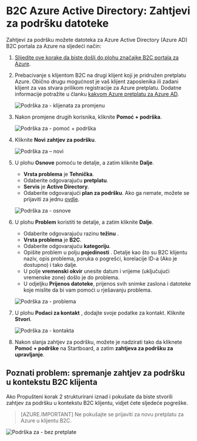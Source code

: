 <properties
    pageTitle="Azure Active Directory B2C: Podrška | Microsoft Azure"
    description="Kako arhivirati zahtjeva za podršku za Azure Active Directory B2C"
    services="active-directory-b2c"
    documentationCenter=""
    authors="swkrish"
    manager="msmbaldwin"
    editor="bryanla"/>

<tags
    ms.service="active-directory-b2c"
    ms.workload="identity"
    ms.tgt_pltfrm="na"
    ms.devlang="na"
    ms.topic="article"
    ms.date="07/24/2016"
    ms.author="swkrish"/>

# <a name="azure-active-directory-b2c-file-support-requests"></a>B2C Azure Active Directory: Zahtjevi za podršku datoteke

Zahtjevi za podršku možete datoteka za Azure Active Directory (Azure AD) B2C portala za Azure na sljedeći način:

1. [Slijedite ove korake da biste došli do plohu značajke B2C portala za Azure](active-directory-b2c-app-registration.md#navigate-to-the-b2c-features-blade).
2. Prebacivanje s klijentom B2C na drugi klijent koji je pridružen pretplatu Azure. Obično drugu mogućnost je vaš klijent zaposlenika ili zadani klijent za vas stvara prilikom registracije za Azure pretplatu. Dodatne informacije potražite u članku [kakvom Azure pretplatu za Azure AD](active-directory-how-subscriptions-associated-directory.md#how-an-azure-subscription-is-related-to-azure-ad).

    ![Podrška za - klijenata za promjenu](./media/active-directory-b2c-support/support-switch-dir.png)

3. Nakon promjene drugih korisnika, kliknite **Pomoć + podrška**.

    ![Podrška za - pomoć + podrška](./media/active-directory-b2c-support/support-support.png)

4. Kliknite **Novi zahtjev za podršku**.

    ![Podrška za – novi](./media/active-directory-b2c-support/support-new.png)

5. U plohu **Osnove** pomoću te detalje, a zatim kliknite **Dalje**.

    - **Vrsta problema** je **Tehnička**.
    - Odaberite odgovarajuću **pretplatu**.
    - **Servis** je **Active Directory**.
    - Odaberite odgovarajući **plan za podršku**. Ako ga nemate, možete se prijaviti za jednu [ovdje](https://azure.microsoft.com/en-us/support/plans/).

    ![Podrška za - osnove](./media/active-directory-b2c-support/support-basics.png)

6. U plohu **Problem** koristiti te detalje, a zatim kliknite **Dalje**.

    - Odaberite odgovarajuću razinu **težinu** .
    - **Vrsta problema** je **B2C**.
    - Odaberite odgovarajuću **kategoriju**.
    - Opišite problem u polju **pojedinosti** . Detalje kao što su B2C klijentu naziv, opis problema, poruka o pogrešci, korelacije ID-a (Ako je dostupno) i tako dalje.
    - U polje **vremenski okvir** unesite datum i vrijeme (uključujući vremenske zone) došlo je do problema.
    - U odjeljku **Prijenos datoteke**, prijenos svih snimke zaslona i datoteke koje mislite da bi vam pomoći u rješavanju problema.

    ![Podrška za - problema](./media/active-directory-b2c-support/support-problem.png)

7. U plohu **Podaci za kontakt** , dodajte svoje podatke za kontakt. Kliknite **Stvori**.

    ![Podrška za - kontakta](./media/active-directory-b2c-support/support-contact.png)

8. Nakon slanja zahtjev za podršku, možete je nadzirati tako da kliknete **Pomoć + podrške** na Startboard, a zatim **zahtjeva za podršku za upravljanje**.

## <a name="known-issue-filing-a-support-request-in-the-context-of-a-b2c-tenant"></a>Poznati problem: spremanje zahtjev za podršku u kontekstu B2C klijenta

Ako Propušteni korak 2 strukturirani iznad i pokušate da biste stvorili zahtjev za podršku u kontekstu B2C klijentu, vidjet ćete sljedeće pogreške.

> [AZURE.IMPORTANT]
> Ne pokušajte se prijaviti za novu pretplatu za Azure u klijentu B2C.  

![Podrška za - bez pretplate](./media/active-directory-b2c-support/support-no-sub.png)
